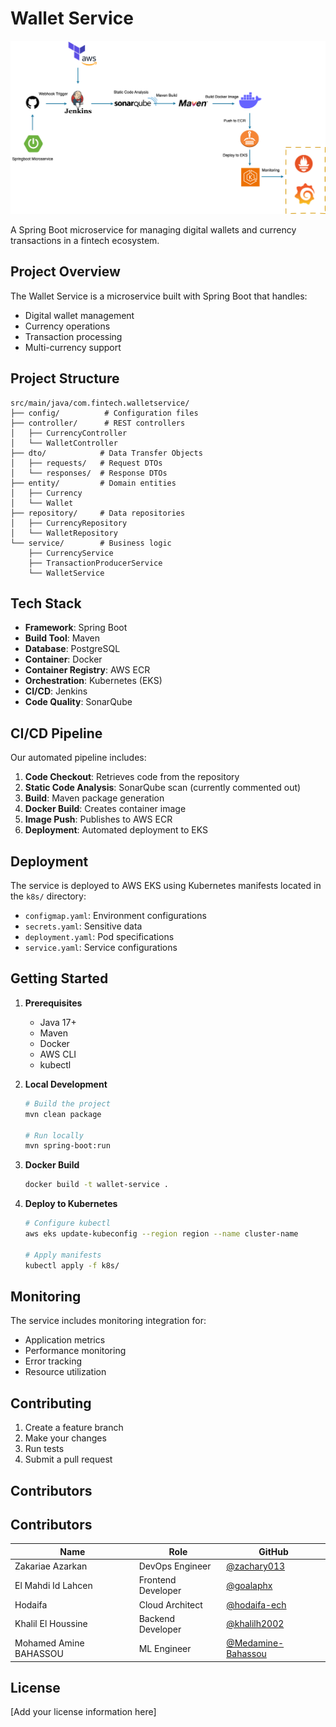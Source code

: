 # Wallet Service

![CI/CD Pipeline](/images/pipeline-diagram.png)

A Spring Boot microservice for managing digital wallets and currency transactions in a fintech ecosystem.

## Project Overview

The Wallet Service is a microservice built with Spring Boot that handles:
- Digital wallet management
- Currency operations
- Transaction processing
- Multi-currency support

## Project Structure

```
src/main/java/com.fintech.walletservice/
├── config/          # Configuration files
├── controller/      # REST controllers
│   ├── CurrencyController
│   └── WalletController
├── dto/            # Data Transfer Objects
│   ├── requests/   # Request DTOs
│   └── responses/  # Response DTOs
├── entity/         # Domain entities
│   ├── Currency
│   └── Wallet
├── repository/     # Data repositories
│   ├── CurrencyRepository
│   └── WalletRepository
└── service/        # Business logic
    ├── CurrencyService
    ├── TransactionProducerService
    └── WalletService
```

## Tech Stack

- **Framework**: Spring Boot
- **Build Tool**: Maven
- **Database**: PostgreSQL
- **Container**: Docker
- **Container Registry**: AWS ECR
- **Orchestration**: Kubernetes (EKS)
- **CI/CD**: Jenkins
- **Code Quality**: SonarQube

## CI/CD Pipeline

Our automated pipeline includes:

1. **Code Checkout**: Retrieves code from the repository
2. **Static Code Analysis**: SonarQube scan (currently commented out)
3. **Build**: Maven package generation
4. **Docker Build**: Creates container image
5. **Image Push**: Publishes to AWS ECR
6. **Deployment**: Automated deployment to EKS

## Deployment

The service is deployed to AWS EKS using Kubernetes manifests located in the `k8s/` directory:
- `configmap.yaml`: Environment configurations
- `secrets.yaml`: Sensitive data
- `deployment.yaml`: Pod specifications
- `service.yaml`: Service configurations

## Getting Started

1. **Prerequisites**
    - Java 17+
    - Maven
    - Docker
    - AWS CLI
    - kubectl

2. **Local Development**
   ```bash
   # Build the project
   mvn clean package

   # Run locally
   mvn spring-boot:run
   ```

3. **Docker Build**
   ```bash
   docker build -t wallet-service .
   ```

4. **Deploy to Kubernetes**
   ```bash
   # Configure kubectl
   aws eks update-kubeconfig --region region --name cluster-name

   # Apply manifests
   kubectl apply -f k8s/
   ```

## Monitoring

The service includes monitoring integration for:
- Application metrics
- Performance monitoring
- Error tracking
- Resource utilization

## Contributing

1. Create a feature branch
2. Make your changes
3. Run tests
4. Submit a pull request

## Contributors

## Contributors

| Name | Role | GitHub |
|------|------|--------|
| Zakariae Azarkan | DevOps Engineer | [@zachary013](https://github.com/zachary013) |
| El Mahdi Id Lahcen | Frontend Developer | [@goalaphx](https://github.com/goalaphx) |
| Hodaifa | Cloud Architect | [@hodaifa-ech](https://github.com/hodaifa-ech) |
| Khalil El Houssine | Backend Developer | [@khalilh2002](https://github.com/khalilh2002) |
| Mohamed Amine BAHASSOU | ML Engineer | [@Medamine-Bahassou](https://github.com/Medamine-Bahassou) |

## License

[Add your license information here]
